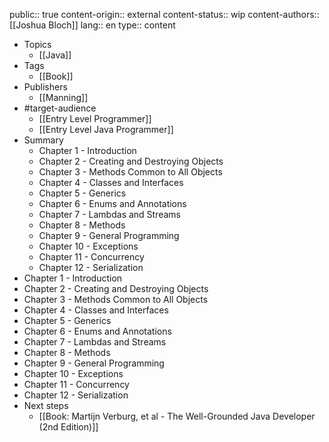 public:: true
content-origin:: external
content-status:: wip
content-authors:: [[Joshua Bloch]]
lang:: en
type:: content

- Topics
	- [[Java]]
- Tags
	- [[Book]]
- Publishers
	- [[Manning]]
- #target-audience
	- [[Entry Level Programmer]]
	- [[Entry Level Java Programmer]]
- Summary
	- Chapter 1 - Introduction
	- Chapter 2 - Creating and Destroying Objects
	- Chapter 3 - Methods Common to All Objects
	- Chapter 4 - Classes and Interfaces
	- Chapter 5 - Generics
	- Chapter 6 - Enums and Annotations
	- Chapter 7 - Lambdas and Streams
	- Chapter 8 - Methods
	- Chapter 9 - General Programming
	- Chapter 10 - Exceptions
	- Chapter 11 - Concurrency
	- Chapter 12 - Serialization
- Chapter 1 - Introduction
- Chapter 2 - Creating and Destroying Objects
- Chapter 3 - Methods Common to All Objects
- Chapter 4 - Classes and Interfaces
- Chapter 5 - Generics
- Chapter 6 - Enums and Annotations
- Chapter 7 - Lambdas and Streams
- Chapter 8 - Methods
- Chapter 9 - General Programming
- Chapter 10 - Exceptions
- Chapter 11 - Concurrency
- Chapter 12 - Serialization
- Next steps
	- [[Book: Martijn Verburg, et al - The Well-Grounded Java Developer (2nd Edition)]]
